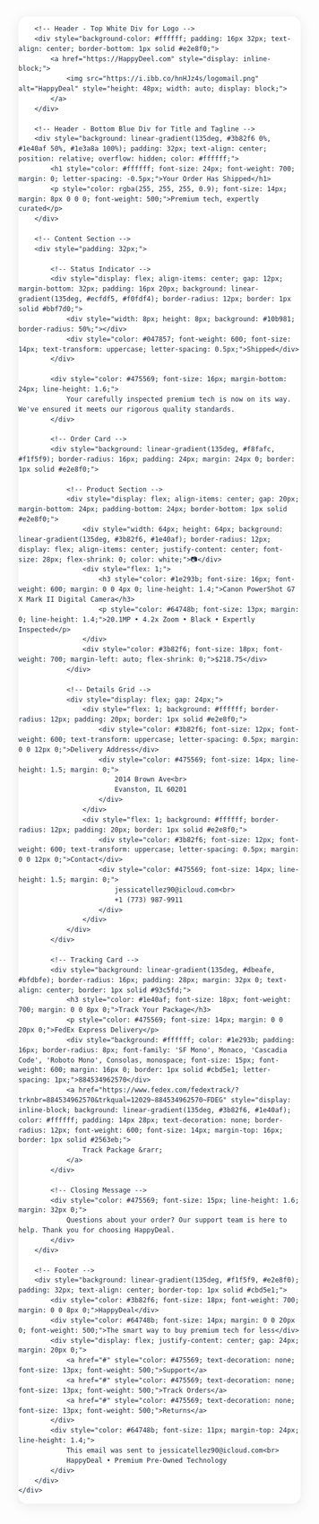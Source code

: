 <div style="background-color: #f8fafc; font-family: -apple-system, BlinkMacSystemFont, 'Segoe UI', Roboto, 'Helvetica Neue', Arial, sans-serif; line-height: 1.5; color: #1e293b; padding: 0;">
    <div style="max-width: 600px; margin: 0 auto; background: #ffffff; border-radius: 16px; overflow: hidden; box-shadow: 0 4px 25px rgba(0, 0, 0, 0.08);">

        <!-- Header - Top White Div for Logo -->
        <div style="background-color: #ffffff; padding: 16px 32px; text-align: center; border-bottom: 1px solid #e2e8f0;">
            <a href="https://HappyDeel.com" style="display: inline-block;">
                <img src="https://i.ibb.co/hnHJz4s/logomail.png" alt="HappyDeal" style="height: 48px; width: auto; display: block;">
            </a>
        </div>

        <!-- Header - Bottom Blue Div for Title and Tagline -->
        <div style="background: linear-gradient(135deg, #3b82f6 0%, #1e40af 50%, #1e3a8a 100%); padding: 32px; text-align: center; position: relative; overflow: hidden; color: #ffffff;">
            <h1 style="color: #ffffff; font-size: 24px; font-weight: 700; margin: 0; letter-spacing: -0.5px;">Your Order Has Shipped</h1>
            <p style="color: rgba(255, 255, 255, 0.9); font-size: 14px; margin: 8px 0 0 0; font-weight: 500;">Premium tech, expertly curated</p>
        </div>
        
        <!-- Content Section -->
        <div style="padding: 32px;">

            <!-- Status Indicator -->
            <div style="display: flex; align-items: center; gap: 12px; margin-bottom: 32px; padding: 16px 20px; background: linear-gradient(135deg, #ecfdf5, #f0fdf4); border-radius: 12px; border: 1px solid #bbf7d0;">
                <div style="width: 8px; height: 8px; background: #10b981; border-radius: 50%;"></div>
                <div style="color: #047857; font-weight: 600; font-size: 14px; text-transform: uppercase; letter-spacing: 0.5px;">Shipped</div>
            </div>
            
            <div style="color: #475569; font-size: 16px; margin-bottom: 24px; line-height: 1.6;">
                Your carefully inspected premium tech is now on its way. We've ensured it meets our rigorous quality standards.
            </div>
            
            <!-- Order Card -->
            <div style="background: linear-gradient(135deg, #f8fafc, #f1f5f9); border-radius: 16px; padding: 24px; margin: 24px 0; border: 1px solid #e2e8f0;">
                
                <!-- Product Section -->
                <div style="display: flex; align-items: center; gap: 20px; margin-bottom: 24px; padding-bottom: 24px; border-bottom: 1px solid #e2e8f0;">
                    <div style="width: 64px; height: 64px; background: linear-gradient(135deg, #3b82f6, #1e40af); border-radius: 12px; display: flex; align-items: center; justify-content: center; font-size: 28px; flex-shrink: 0; color: white;">📷</div>
                    <div style="flex: 1;">
                        <h3 style="color: #1e293b; font-size: 16px; font-weight: 600; margin: 0 0 4px 0; line-height: 1.4;">Canon PowerShot G7 X Mark II Digital Camera</h3>
                        <p style="color: #64748b; font-size: 13px; margin: 0; line-height: 1.4;">20.1MP • 4.2x Zoom • Black • Expertly Inspected</p>
                    </div>
                    <div style="color: #3b82f6; font-size: 18px; font-weight: 700; margin-left: auto; flex-shrink: 0;">$218.75</div>
                </div>
                
                <!-- Details Grid -->
                <div style="display: flex; gap: 24px;">
                    <div style="flex: 1; background: #ffffff; border-radius: 12px; padding: 20px; border: 1px solid #e2e8f0;">
                        <div style="color: #3b82f6; font-size: 12px; font-weight: 600; text-transform: uppercase; letter-spacing: 0.5px; margin: 0 0 12px 0;">Delivery Address</div>
                        <div style="color: #475569; font-size: 14px; line-height: 1.5; margin: 0;">
                            2014 Brown Ave<br>
                            Evanston, IL 60201
                        </div>
                    </div>
                    <div style="flex: 1; background: #ffffff; border-radius: 12px; padding: 20px; border: 1px solid #e2e8f0;">
                        <div style="color: #3b82f6; font-size: 12px; font-weight: 600; text-transform: uppercase; letter-spacing: 0.5px; margin: 0 0 12px 0;">Contact</div>
                        <div style="color: #475569; font-size: 14px; line-height: 1.5; margin: 0;">
                            jessicatellez90@icloud.com<br>
                            +1 (773) 987-9911
                        </div>
                    </div>
                </div>
            </div>
            
            <!-- Tracking Card -->
            <div style="background: linear-gradient(135deg, #dbeafe, #bfdbfe); border-radius: 16px; padding: 28px; margin: 32px 0; text-align: center; border: 1px solid #93c5fd;">
                <h3 style="color: #1e40af; font-size: 18px; font-weight: 700; margin: 0 0 8px 0;">Track Your Package</h3>
                <p style="color: #475569; font-size: 14px; margin: 0 0 20px 0;">FedEx Express Delivery</p>
                <div style="background: #ffffff; color: #1e293b; padding: 16px; border-radius: 8px; font-family: 'SF Mono', Monaco, 'Cascadia Code', 'Roboto Mono', Consolas, monospace; font-size: 15px; font-weight: 600; margin: 16px 0; border: 1px solid #cbd5e1; letter-spacing: 1px;">884534962570</div>
                <a href="https://www.fedex.com/fedextrack/?trknbr=884534962570&trkqual=12029~884534962570~FDEG" style="display: inline-block; background: linear-gradient(135deg, #3b82f6, #1e40af); color: #ffffff; padding: 14px 28px; text-decoration: none; border-radius: 12px; font-weight: 600; font-size: 14px; margin-top: 16px; border: 1px solid #2563eb;">
                    Track Package &rarr;
                </a>
            </div>
            
            <!-- Closing Message -->
            <div style="color: #475569; font-size: 15px; line-height: 1.6; margin: 32px 0;">
                Questions about your order? Our support team is here to help. Thank you for choosing HappyDeal.
            </div>
        </div>
        
        <!-- Footer -->
        <div style="background: linear-gradient(135deg, #f1f5f9, #e2e8f0); padding: 32px; text-align: center; border-top: 1px solid #cbd5e1;">
            <div style="color: #3b82f6; font-size: 18px; font-weight: 700; margin: 0 0 8px 0;">HappyDeal</div>
            <div style="color: #64748b; font-size: 14px; margin: 0 0 20px 0; font-weight: 500;">The smart way to buy premium tech for less</div>
            <div style="display: flex; justify-content: center; gap: 24px; margin: 20px 0;">
                <a href="#" style="color: #475569; text-decoration: none; font-size: 13px; font-weight: 500;">Support</a>
                <a href="#" style="color: #475569; text-decoration: none; font-size: 13px; font-weight: 500;">Track Orders</a>
                <a href="#" style="color: #475569; text-decoration: none; font-size: 13px; font-weight: 500;">Returns</a>
            </div>
            <div style="color: #64748b; font-size: 11px; margin-top: 24px; line-height: 1.4;">
                This email was sent to jessicatellez90@icloud.com<br>
                HappyDeal • Premium Pre-Owned Technology
            </div>
        </div>
    </div>
</div>
